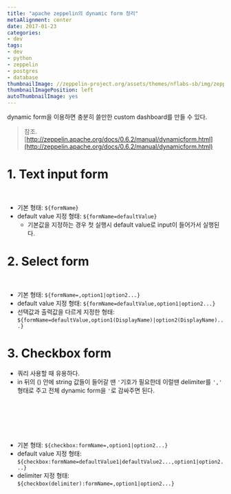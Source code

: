 ```yaml
---
title: "apache zeppelin의 dynamic form 정리"
metaAlignment: center
date: 2017-01-23
categories:
- dev
tags:
- dev
- python
- zeppelin
- postgres
- database
thumbnailImage: //zeppelin-project.org/assets/themes/nflabs-sb/img/zeppelin-logo.svg
thumbnailImagePosition: left
autoThumbnailImage: yes
---
```


dynamic form을 이용하면 충분히 쓸만한 custom dashboard를 만들 수 있다.

<!--more-->
<!--toc-->
> 참조. [http://zeppelin.apache.org/docs/0.6.2/manual/dynamicform.html](http://zeppelin.apache.org/docs/0.6.2/manual/dynamicform.html)



# 1. Text input form

<!-- <center><img src="../images/zeppelin-dynamic-form/1.png" width="600"></center> -->

&nbsp;

- 기본 형태: `${formName}`
- default value 지정 형태: `${formName=defaultValue}`
  - 기본값을 지정하는 경우 첫 실행시 default value로 input이 들어가서 실행된다.

# 2. Select form

<!-- <center><img src="../images/zeppelin-dynamic-form/2.png" width="600"></center> -->

&nbsp;

- 기본 형태: `${formName=,option1|option2...}`
- default value 지정 형태: `${formName=defaultValue,option1|option2...}`
- 선택값과 출력값을 다르게 지정한 형태: `${formName=defaultValue,option1(DisplayName)|option2(DisplayName)...}`

# 3. Checkbox form

- 쿼리 사용할 때 유용하다.
- in 뒤의 () 안에 string 값들이 들어갈 땐 `'`기호가 필요한데 이럴땐 delimiter를 `','` 형태로 주고 전체 dynamic form을 `'`로 감싸주면 된다.

<!-- <center><img src="../images/zeppelin-dynamic-form/3.png" width="600"></center> -->
&nbsp;
<!-- <center><img src="../images/zeppelin-dynamic-form/4.png" width="600"></center> -->
&nbsp;

<!-- <center><img src="../images/zeppelin-dynamic-form/5.png" width="600"></center> -->

&nbsp;

- 기본 형태: `${checkbox:formName=,option1|option2...}`
- default value 지정 형태: `${checkbox:formName=defaultValue1|defaultValue2...,option1|option2...}`
- delimiter 지정 형태: `${checkbox(delimiter):formName=,option1|option2...}`
